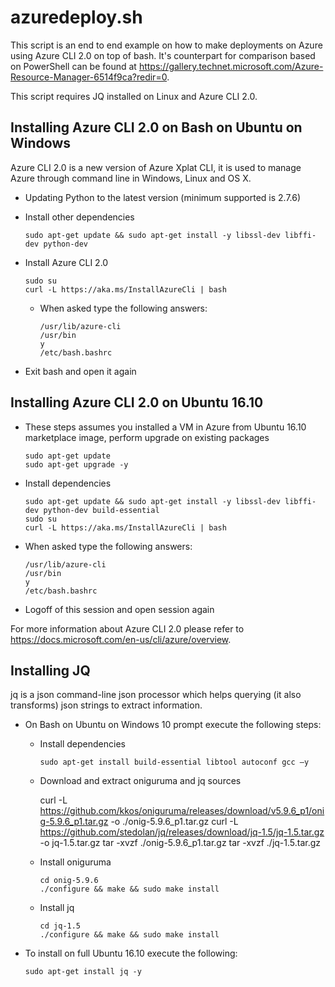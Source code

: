 # azuredeploy.sh

This script is an end to end example on how to make deployments on Azure using Azure CLI 2.0 on top of bash. It's counterpart for comparison based on PowerShell can be found at https://gallery.technet.microsoft.com/Azure-Resource-Manager-6514f9ca?redir=0. 

This script requires JQ installed on Linux and Azure CLI 2.0.

## Installing Azure CLI 2.0 on Bash on Ubuntu on Windows
Azure CLI 2.0 is a new version of Azure Xplat CLI, it is used to manage Azure through command line in Windows, Linux and OS X.

* Updating Python to the latest version (minimum supported is 2.7.6)
* Install other dependencies

  ```
  sudo apt-get update && sudo apt-get install -y libssl-dev libffi-dev python-dev
  ```
  
* Install Azure CLI 2.0

  ```
  sudo su
  curl -L https://aka.ms/InstallAzureCli | bash
  ```
  
  * When asked type the following answers:
  
    ```
    /usr/lib/azure-cli
    /usr/bin
    y
    /etc/bash.bashrc
    ```
    
* Exit bash and open it again

## Installing Azure CLI 2.0 on Ubuntu 16.10

* These steps assumes you installed a VM in Azure from Ubuntu 16.10 marketplace image, perform upgrade on existing packages

  ```
  sudo apt-get update
  sudo apt-get upgrade -y
  ```
  
* Install dependencies

  ```
  sudo apt-get update && sudo apt-get install -y libssl-dev libffi-dev python-dev build-essential
  sudo su
  curl -L https://aka.ms/InstallAzureCli | bash
  ```

* When asked type the following answers:
  
    ```
    /usr/lib/azure-cli    
    /usr/bin
    y
    /etc/bash.bashrc
    ```
    
* Logoff of this session and open session again

For more information about Azure CLI 2.0 please refer to https://docs.microsoft.com/en-us/cli/azure/overview.

## Installing JQ 
jq is a json command-line json processor which helps querying (it also transforms) json strings to extract information.

* On Bash on Ubuntu on Windows 10 prompt execute the following steps:

  * Install dependencies
  
    ```
    sudo apt-get install build-essential libtool autoconf gcc –y
    ```

  * Download and extract oniguruma and jq sources
    
    curl -L https://github.com/kkos/oniguruma/releases/download/v5.9.6_p1/onig-5.9.6_p1.tar.gz -o ./onig-5.9.6_p1.tar.gz
    curl -L https://github.com/stedolan/jq/releases/download/jq-1.5/jq-1.5.tar.gz -o jq-1.5.tar.gz
    tar -xvzf ./onig-5.9.6_p1.tar.gz
    tar -xvzf ./jq-1.5.tar.gz

  * Install oniguruma
  
    ```  
    cd onig-5.9.6
    ./configure && make && sudo make install
    ```

  * Install jq

    ```
    cd jq-1.5
    ./configure && make && sudo make install
    ```

* To install on full Ubuntu 16.10 execute the following:
  
  ```
  sudo apt-get install jq -y
  ```
